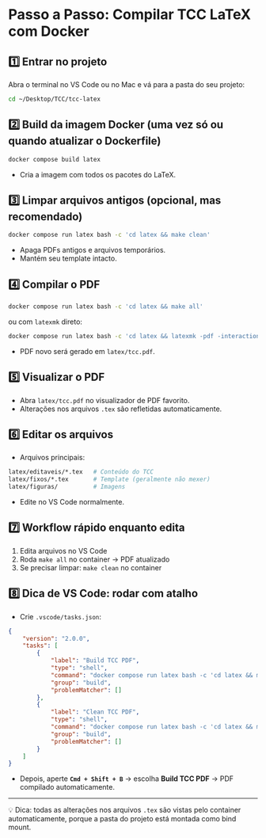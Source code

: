 # Passo a Passo: Compilar TCC LaTeX com Docker

## 1️⃣ Entrar no projeto

Abra o terminal no VS Code ou no Mac e vá para a pasta do seu projeto:

```bash
cd ~/Desktop/TCC/tcc-latex
```

## 2️⃣ Build da imagem Docker (uma vez só ou quando atualizar o Dockerfile)

```bash
docker compose build latex
```

* Cria a imagem com todos os pacotes do LaTeX.

## 3️⃣ Limpar arquivos antigos (opcional, mas recomendado)

```bash
docker compose run latex bash -c 'cd latex && make clean'
```

* Apaga PDFs antigos e arquivos temporários.
* Mantém seu template intacto.

## 4️⃣ Compilar o PDF

```bash
docker compose run latex bash -c 'cd latex && make all'
```

ou com `latexmk` direto:

```bash
docker compose run latex bash -c 'cd latex && latexmk -pdf -interaction=nonstopmode -synctex=1 tcc.tex'
```

* PDF novo será gerado em `latex/tcc.pdf`.

## 5️⃣ Visualizar o PDF

* Abra `latex/tcc.pdf` no visualizador de PDF favorito.
* Alterações nos arquivos `.tex` são refletidas automaticamente.

## 6️⃣ Editar os arquivos

* Arquivos principais:

```bash
latex/editaveis/*.tex   # Conteúdo do TCC
latex/fixos/*.tex       # Template (geralmente não mexer)
latex/figuras/          # Imagens
```

* Edite no VS Code normalmente.

## 7️⃣ Workflow rápido enquanto edita

1. Edita arquivos no VS Code
2. Roda `make all` no container → PDF atualizado
3. Se precisar limpar: `make clean` no container

## 8️⃣ Dica de VS Code: rodar com atalho

* Crie `.vscode/tasks.json`:

```json
{
    "version": "2.0.0",
    "tasks": [
        {
            "label": "Build TCC PDF",
            "type": "shell",
            "command": "docker compose run latex bash -c 'cd latex && make all'",
            "group": "build",
            "problemMatcher": []
        },
        {
            "label": "Clean TCC PDF",
            "type": "shell",
            "command": "docker compose run latex bash -c 'cd latex && make clean'",
            "group": "build",
            "problemMatcher": []
        }
    ]
}
```

* Depois, aperte **`Cmd + Shift + B`** → escolha **Build TCC PDF** → PDF compilado automaticamente.

---

💡 Dica: todas as alterações nos arquivos `.tex` são vistas pelo container automaticamente, porque a pasta do projeto está montada como bind mount.
